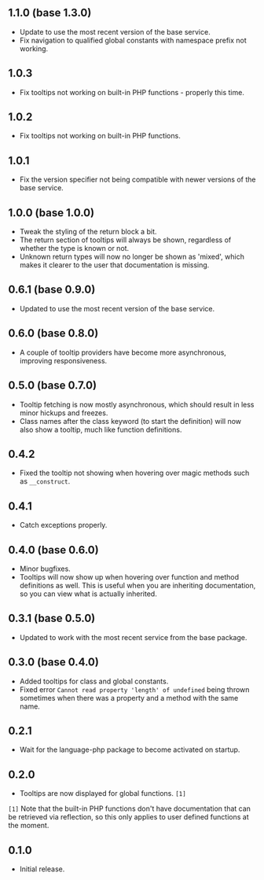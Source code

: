 ## 1.1.0 (base 1.3.0)
* Update to use the most recent version of the base service.
* Fix navigation to qualified global constants with namespace prefix not working.

## 1.0.3
* Fix tooltips not working on built-in PHP functions - properly this time.

## 1.0.2
* Fix tooltips not working on built-in PHP functions.

## 1.0.1
* Fix the version specifier not being compatible with newer versions of the base service.

## 1.0.0 (base 1.0.0)
* Tweak the styling of the return block a bit.
* The return section of tooltips will always be shown, regardless of whether the type is known or not.
* Unknown return types will now no longer be shown as 'mixed', which makes it clearer to the user that documentation is missing.

## 0.6.1 (base 0.9.0)
* Updated to use the most recent version of the base service.

## 0.6.0 (base 0.8.0)
* A couple of tooltip providers have become more asynchronous, improving responsiveness.

## 0.5.0 (base 0.7.0)
* Tooltip fetching is now mostly asynchronous, which should result in less minor hickups and freezes.
* Class names after the class keyword (to start the definition) will now also show a tooltip, much like function definitions.

## 0.4.2
* Fixed the tooltip not showing when hovering over magic methods such as `__construct`.

## 0.4.1
* Catch exceptions properly.

## 0.4.0 (base 0.6.0)
* Minor bugfixes.
* Tooltips will now show up when hovering over function and method definitions as well. This is useful when you are inheriting documentation, so you can view what is actually inherited.

## 0.3.1 (base 0.5.0)
* Updated to work with the most recent service from the base package.

## 0.3.0 (base 0.4.0)
* Added tooltips for class and global constants.
* Fixed error `Cannot read property 'length' of undefined` being thrown sometimes when there was a property and a method with the same name.

## 0.2.1
* Wait for the language-php package to become activated on startup.

## 0.2.0
* Tooltips are now displayed for global functions. `[1]`

`[1]` Note that the built-in PHP functions don't have documentation that can be retrieved via reflection, so this only applies to user defined functions at the moment.

## 0.1.0
* Initial release.
